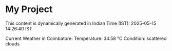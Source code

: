 # My Project

This content is dynamically generated in Indian Time (IST): 2025-05-15 14:26:40 IST


Current Weather in Coimbatore:
Temperature: 34.58 °C
Condition: scattered clouds

